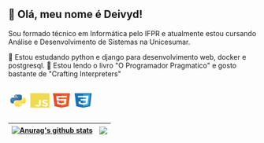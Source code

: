## 💜 Olá, meu nome é Deivyd!

Sou formado técnico em Informática pelo IFPR e atualmente estou cursando Análise e Desenvolvimento de Sistemas na Unicesumar.

🔭 Estou estudando python e django para desenvolvimento web, docker e postgresql.
📖 Estou lendo o livro "O Programador Pragmatico" e gosto bastante de "Crafting Interpreters"

<div style="display: inline_block"><br>
    <img align="center" alt="Python" height="30" width="40" src="https://raw.githubusercontent.com/devicons/devicon/master/icons/python/python-original.svg">
  <img align="center" alt="Js" height="30" width="40" src="https://raw.githubusercontent.com/devicons/devicon/master/icons/javascript/javascript-plain.svg">
  <img align="center" alt="HTML" height="30" width="40" src="https://raw.githubusercontent.com/devicons/devicon/master/icons/html5/html5-original.svg">
  <img align="center" alt="CSS" height="30" width="40" src="https://raw.githubusercontent.com/devicons/devicon/master/icons/css3/css3-original.svg">
</div>

<br/>

| <a href="https://github.com/deivydhxs/github-readme-stats"><img align="center" src="https://github-readme-stats.vercel.app/api?username=deivydhxs&show_icons=true&include_all_commits=true&theme=buefy&hide_border=true" alt="Anurag's github stats" /></a> | <a href="https://github.com/deivydhxs/github-readme-stats"><img align="center" src="https://github-readme-stats.vercel.app/api/top-langs/?username=deivydhxs&layout=compact&theme=buefy&hide_border=true" /></a> |
| ------------- | ------------- |
